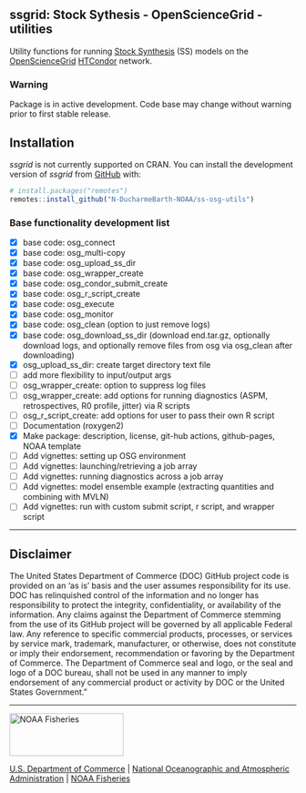 
<!-- README.md is generated from README.Rmd. Please edit that file -->

## ssgrid: Stock Sythesis - OpenScienceGrid - utilities

Utility functions for running [Stock
Synthesis](https://github.com/nmfs-stock-synthesis/stock-synthesis) (SS)
models on the [OpenScienceGrid](https://osg-htc.org/)
[HTCondor](https://htcondor.org/) network.

### Warning

Package is in active development. Code base may change without warning
prior to first stable release.

## Installation

*ssgrid* is not currently supported on CRAN. You can install the
development version of *ssgrid* from [GitHub](https://github.com/) with:

``` r
# install.packages("remotes")
remotes::install_github("N-DucharmeBarth-NOAA/ss-osg-utils")
```

### Base functionality development list

  - [x] base code: osg\_connect
  - [x] base code: osg\_multi-copy
  - [x] base code: osg\_upload\_ss\_dir
  - [x] base code: osg\_wrapper\_create
  - [x] base code: osg\_condor\_submit\_create
  - [x] base code: osg\_r\_script\_create
  - [x] base code: osg\_execute
  - [x] base code: osg\_monitor
  - [x] base code: osg\_clean (option to just remove logs)
  - [x] base code: osg\_download\_ss\_dir (download end.tar.gz,
    optionally download logs, and optionally remove files from osg via
    osg\_clean after downloading)
  - [x] osg\_upload\_ss\_dir: create target directory text file
  - [ ] add more flexibility to input/output args
  - [ ] osg\_wrapper\_create: option to suppress log files
  - [ ] osg\_wrapper\_create: add options for running diagnostics (ASPM,
    retrospectives, R0 profile, jitter) via R scripts
  - [ ] osg\_r\_script\_create: add options for user to pass their own R
    script
  - [ ] Documentation (roxygen2)
  - [x] Make package: description, license, git-hub actions,
    github-pages, NOAA template
  - [ ] Add vignettes: setting up OSG environment
  - [ ] Add vignettes: launching/retrieving a job array
  - [ ] Add vignettes: running diagnostics across a job array
  - [ ] Add vignettes: model ensemble example (extracting quantities and
    combining with MVLN)
  - [ ] Add vignettes: run with custom submit script, r script, and
    wrapper script

<!-- Do not edit below. This adds the Disclaimer and NMFS footer. -->

-----

## Disclaimer

The United States Department of Commerce (DOC) GitHub project code is
provided on an ‘as is’ basis and the user assumes responsibility for its
use. DOC has relinquished control of the information and no longer has
responsibility to protect the integrity, confidentiality, or
availability of the information. Any claims against the Department of
Commerce stemming from the use of its GitHub project will be governed by
all applicable Federal law. Any reference to specific commercial
products, processes, or services by service mark, trademark,
manufacturer, or otherwise, does not constitute or imply their
endorsement, recommendation or favoring by the Department of Commerce.
The Department of Commerce seal and logo, or the seal and logo of a DOC
bureau, shall not be used in any manner to imply endorsement of any
commercial product or activity by DOC or the United States Government.”

-----

<img src="https://raw.githubusercontent.com/nmfs-general-modeling-tools/nmfspalette/main/man/figures/noaa-fisheries-rgb-2line-horizontal-small.png" width="200" style="height: 75px !important;"  alt="NOAA Fisheries">

[U.S. Department of Commerce](https://www.commerce.gov/) | [National
Oceanographic and Atmospheric Administration](https://www.noaa.gov) |
[NOAA Fisheries](https://www.fisheries.noaa.gov/)
